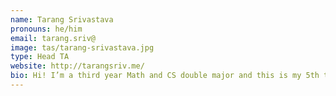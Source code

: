 ```yaml
---
name: Tarang Srivastava
pronouns: he/him
email: tarang.sriv@
image: tas/tarang-srivastava.jpg
type: Head TA
website: http://tarangsriv.me/
bio: Hi! I’m a third year Math and CS double major and this is my 5th time as a TA and 3rd time as a Head TA for CS70! In my free time, I enjoy watching sports, come talk to me about F1 or football.
---
```

